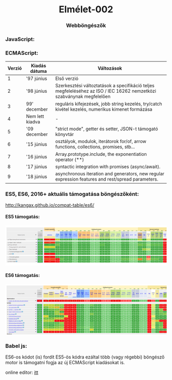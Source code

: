 <h1 align="center" style="border-bottom: none;"> Elmélet-002</h1>
<h3 align="center">Webböngészők</h3>

### JavaScript:

### ECMAScript:

| Verzió  | Kiadás dátuma  | Változások |
|---|---|---|
| 1 | '97 június | Első verzió |
| 2 | '98 június | Szerkesztési változtatások a specifikáció teljes megfeleléséhez az ISO / IEC 16262 nemzetközi szabványnak megfelelően  |
| 3 | 99' december | reguláris kifejezések, jobb string kezelés, try/catch kivétel kezelés, numerikus kimenet formázása  |
| 4 | Nem lett kiadva | - |
| 5 | '09 december  | "strict mode", getter és setter, JSON-t támogató könyvtár  |
| 6 | '15 június  | osztályok, modulok, iterátorok for/of, arrow functions, collections, promises, stb... |
| 7 | '16 június  | Array.prototype.include, the exponentiation operator (**)  |
| 8 | '17 június | syntactic integration with promises (async/await).  |
| 9 | '18 június  | asynchronous iteration and generators, new regular expression features and rest/spread parameters.  |

### ES5, ES6, 2016+ aktuális támogatása böngészőként:

http://kangax.github.io/compat-table/es6/

#### ES5 támogatás:

![es5](../src/es5-support.png)

#### ES6 támogatás:

![es6](../src/es6-support.png)

### Babel js:

ES6-os kódot (is) fordít ES5-ös kódra ezáltal több (vagy régebbi) böngésző motor is támogatni fogja az új ECMAScript kiadásokat is.

online editor: [itt](https://babeljs.io/repl)